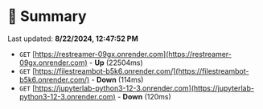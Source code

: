 # 📖 Summary
Last updated: **8/22/2024, 12:47:52 PM**

- `GET` [https://restreamer-09gx.onrender.com](https://restreamer-09gx.onrender.com) - **Up** (22504ms)
- `GET` [https://filestreambot-b5k6.onrender.com/](https://filestreambot-b5k6.onrender.com/) - **Down** (114ms)
- `GET` [https://jupyterlab-python3-12-3.onrender.com](https://jupyterlab-python3-12-3.onrender.com) - **Down** (120ms)
